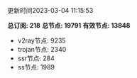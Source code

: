 更新时间2023-03-04 11:15:53

**总订阅: 218**
**总节点: 19791**
**有效节点: 13848**
- v2ray节点: 9235
- trojan节点: 2340
- ssr节点: 284
- ss节点: 1989
